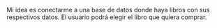 Mi idea es conectarme a una base de datos donde haya libros con sus respectivos datos. El usuario podrá elegir el libro que quiera comprar.
